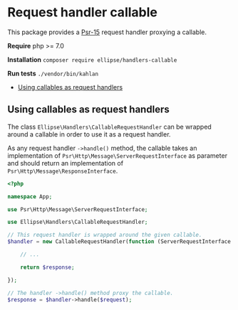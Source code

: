 # Request handler callable

This package provides a [Psr-15](https://www.php-fig.org/psr/psr-15/) request handler proxying a callable.

**Require** php >= 7.0

**Installation** `composer require ellipse/handlers-callable`

**Run tests** `./vendor/bin/kahlan`

- [Using callables as request handlers](#using-callables-as-request-handlers)

## Using callables as request handlers

The class `Ellipse\Handlers\CallableRequestHandler` can be wrapped around a callable in order to use it as a request handler.

As any request handler `->handle()` method, the callable takes an implementation of `Psr\Http\Message\ServerRequestInterface` as parameter and should return an implementation of `Psr\Http\Message\ResponseInterface`.

```php
<?php

namespace App;

use Psr\Http\Message\ServerRequestInterface;

use Ellipse\Handlers\CallableRequestHandler;

// This request handler is wrapped around the given callable.
$handler = new CallableRequestHandler(function (ServerRequestInterface $request) {

    // ...

    return $response;

});

// The handler ->handle() method proxy the callable.
$response = $handler->handle($request);
```
